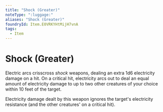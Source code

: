 ```yaml
---
title: "Shock (Greater)"
noteType: ":luggage:"
aliases: "Shock (Greater)"
foundryId: Item.E0VRKYHtMijH7vnA
tags:
  - Item
---
```


# Shock (Greater)

Electric arcs crisscross _shock_ weapons, dealing an extra 1d6 electricity damage on a hit. On a critical hit, electricity arcs out to deal an equal amount of electricity damage to up to two other creatures of your choice within 10 feet of the target.

Electricity damage dealt by this weapon ignores the target's electricity resistance (and the other creatures' on a critical hit).
